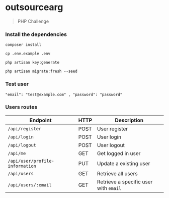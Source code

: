 # outsourcearg
> PHP Challenge

### Install the dependencies

```composer install```

```cp .env.example .env```

```php artisan key:generate```

```php artisan migrate:fresh --seed```

### Test user
    
```"email": "test@example.com" , "password": "password"```

### Users routes

| Endpoint | HTTP | Description |
| --- | --- | --- |
| `/api/register` | POST | User register |
| `/api/login` | POST | User login |
| `/api/logout` | POST | User logout |
| `/api/me` | GET | Get logged in user |
| `/api/user/profile-information` | PUT | Update a existing user |
| `/api/users` | GET | Retrieve all users |
| `/api/users/:email` | GET | Retrieve a specific user with `email` |